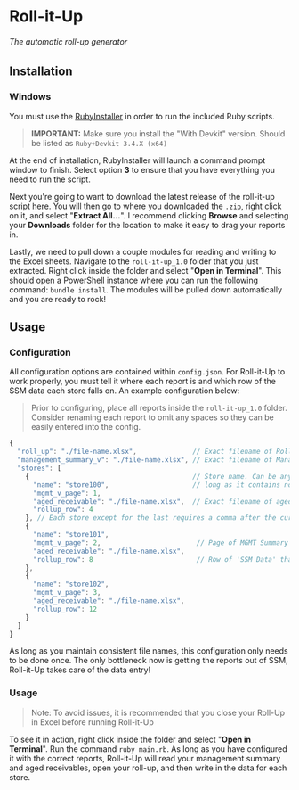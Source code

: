 # Roll-it-Up

###### The automatic roll-up generator

## Installation

### Windows

You must use the [RubyInstaller](https://rubyinstaller.org/downloads/) in order to run the included Ruby scripts.

> **IMPORTANT:** Make sure you install the "With Devkit" version. Should be listed as `Ruby+Devkit 3.4.X (x64)`

At the end of installation, RubyInstaller will launch a command prompt window to finish. Select option **3** to ensure that you have everything you need to run the script.

Next you're going to want to download the latest release of the roll-it-up script [here](https://github.com/awsumatt/roll-it-up/releases/tag/v1.0). You will then go to where you downloaded the `.zip`, right click on it, and select "**Extract All...**". I recommend clicking **Browse** and selecting your **Downloads** folder for the location to make it easy to drag your reports in.

Lastly, we need to pull down a couple modules for reading and writing to the Excel sheets. Navigate to the `roll-it-up_1.0` folder that you just extracted. Right click inside the folder and select "**Open in Terminal**". This should open a PowerShell instance where you can run the following command: `bundle install`. The  modules will be pulled down automatically and you are ready to rock!



## Usage

### Configuration

All configuration options are contained within `config.json`. For Roll-it-Up to work properly, you must tell it where each report is and which row of the SSM data each store falls on. An example configuration below:

> Prior to configuring, place all reports inside the `roll-it-up_1.0` folder. Consider renaming each report to omit any spaces so they can be easily entered into the config.

```js
{
  "roll_up": "./file-name.xlsx",              // Exact filename of Roll Up
  "management_summary_v": "./file-name.xlsx", // Exact filename of Management Summary V
  "stores": [
    {                                         // Store name. Can be anything as
      "name": "store100",                     // long as it contains no  spaces.
      "mgmt_v_page": 1,
      "aged_receivable": "./file-name.xlsx",  // Exact filename of aged receivable
      "rollup_row": 4
    }, // Each store except for the last requires a comma after the curly braces
    {
      "name": "store101",
      "mgmt_v_page": 2,                        // Page of MGMT Summary V that store is on
      "aged_receivable": "./file-name.xlsx",
      "rollup_row": 8                          // Row of 'SSM Data' that Store is on inside Roll-up
    },
    {
      "name": "store102",
      "mgmt_v_page": 3,
      "aged_receivable": "./file-name.xlsx",
      "rollup_row": 12
    }
  ]
}

```

As long as you maintain consistent file names, this configuration only needs to be done once. The only bottleneck now is getting the reports out of SSM, Roll-it-Up takes care of the data entry!

### Usage

> Note: To avoid issues, it is recommended that you close your Roll-Up in Excel before running Roll-it-Up

To see it in action, right click inside the folder and select "**Open in Terminal**". Run the command `ruby main.rb`. As long as you have configured it with the correct reports, Roll-it-Up will read your management summary and aged receivables, open your roll-up, and then write in the data for each store.
